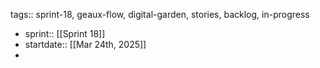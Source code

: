 tags:: sprint-18, geaux-flow, digital-garden, stories, backlog, in-progress

- sprint:: [[Sprint 18]]
- startdate::  [[Mar 24th, 2025]]
-